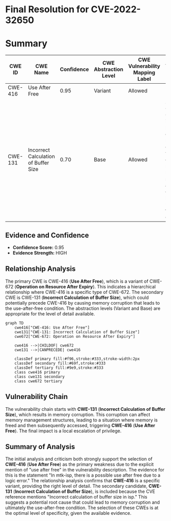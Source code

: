 # Final Resolution for CVE-2022-32650

# Summary
| CWE ID | CWE Name | Confidence | CWE Abstraction Level | CWE Vulnerability Mapping Label | CWE-Vulnerability Mapping Notes |
|---|---|---|---|---|---|
| CWE-416 | Use After Free | 0.95 | Variant | Allowed | Primary CWE |
| CWE-131 | Incorrect Calculation of Buffer Size | 0.70 | Base | Allowed | Secondary Candidate CWE: An incorrect buffer size can lead to memory corruption, which could corrupt memory management structures and eventually lead to a use-after-free condition. |

## Evidence and Confidence

*   **Confidence Score:** 0.95
*   **Evidence Strength:** HIGH

## Relationship Analysis
The primary CWE is CWE-416 (**Use After Free**), which is a variant of CWE-672 (**Operation on Resource After Expiry**). This indicates a hierarchical relationship where CWE-416 is a specific type of CWE-672. The secondary CWE is CWE-131 (**Incorrect Calculation of Buffer Size**), which could potentially precede CWE-416 by causing memory corruption that leads to the use-after-free condition. The abstraction levels (Variant and Base) are appropriate for the level of detail available.

```mermaid
graph TD
    cwe416["CWE-416: Use After Free"]
    cwe131["CWE-131: Incorrect Calculation of Buffer Size"]
    cwe672["CWE-672: Operation on Resource After Expiry"]
    
    cwe416 -->|CHILDOF| cwe672
    cwe131 -->|CANPRECEDE| cwe416
    
    classDef primary fill:#f96,stroke:#333,stroke-width:2px
    classDef secondary fill:#69f,stroke:#333
    classDef tertiary fill:#9e9,stroke:#333
    class cwe416 primary
    class cwe131 secondary
    class cwe672 tertiary
```

## Vulnerability Chain
The vulnerability chain starts with **CWE-131** (**Incorrect Calculation of Buffer Size**), which results in memory corruption. This corruption can affect memory management structures, leading to a situation where memory is freed and then subsequently accessed, triggering **CWE-416** (**Use After Free**). The final impact is a local escalation of privilege.

## Summary of Analysis
The initial analysis and criticism both strongly support the selection of **CWE-416** (**Use After Free**) as the primary weakness due to the explicit mention of "use after free" in the vulnerability description. The evidence for this is the statement "In mtk-isp, there is a possible use after free due to a logic error." The relationship analysis confirms that **CWE-416** is a specific variant, providing the right level of detail. The secondary candidate, **CWE-131** (**Incorrect Calculation of Buffer Size**), is included because the CVE reference mentions "Incorrect calculation of buffer size in isp." This suggests a potential root cause that could lead to memory corruption and ultimately the use-after-free condition. The selection of these CWEs is at the optimal level of specificity, given the available evidence.